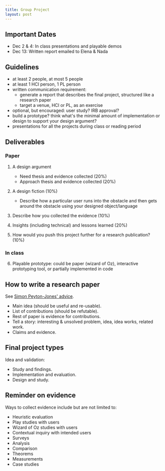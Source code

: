 ```yaml
---
title: Group Project
layout: post
---
```


## Important Dates

- Dec 2 & 4: In class presentations and playable demos
- Dec 13: Written report emailed to Elena & Nada

## Guidelines

- at least 2 people, at most 5 people
- at least 1 HCI person, 1 PL person
- written communication requirement:
  * generate a report that describes the final project, structured like a research paper
  * target a venue, HCI or PL, as an exercise
- optional, but encouraged: user study? IRB approval?
- build a prototype? think what's the minimal amount of implementation or design to support your design argument?
- presentations for all the projects during class or reading period

## Deliverables

### Paper

1. A design argument

   - Need thesis and evidence collected (20%)
   - Approach thesis and evidence collected (20%)

2. A design fiction (10%)

   - Describe how a particular user runs into the obstacle and then gets around the obstacle using your designed object/language

3. Describe how you collected the evidence (10%)
4. Insights (including technical) and lessons learned (20%)
5. How would you push this project further for a research publication? (10%)

### In class

6. Playable prototype: could be paper (wizard of Oz), interactive
   prototyping tool, or partially implemented in code

## How to write a research paper

See [Simon Peyton-Jones' advice](https://www.microsoft.com/en-us/research/wp-content/uploads/2016/07/How-to-write-a-great-research-paper.pdf).

- Main idea (should be useful and re-usable).
- List of contributions (should be refutable).
- Rest of paper is evidence for contributions.
- Tell a story: interesting & unsolved problem, idea, idea works, related work.
- Claims and evidence.

## Final project types

Idea and validation:
- Study and findings.
- Implementation and evaluation.
- Design and study.

## Reminder on evidence

Ways to collect evidence include but are not limited to:
- Heuristic evaluation
- Play studies with users
- Wizard of Oz studies with users
- Contextual inquiry with intended users
- Surveys
- Analysis
- Comparison
- Theorems
- Measurements
- Case studies
